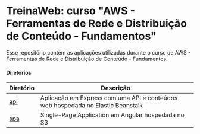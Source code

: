 # TreinaWeb: curso "AWS - Ferramentas de Rede e Distribuição de Conteúdo - Fundamentos"

Esse repositório contém as aplicações utilizadas durante o curso de AWS - Ferramentas de Rede e Distribuição de Conteúdo - Fundamentos.

#### Diretórios
| Diretório | Descrição |
| ------ | ------ |
| [api](https://github.com/treinaweb/treinaweb-aws-redes-fundamentos/tree/main/api) | Aplicação em Express com uma API e conteúdos web hospedada no Elastic Beanstalk |
| [spa](https://github.com/treinaweb/treinaweb-aws-redes-fundamentos/tree/main/spa) | Single-Page Application em Angular hospedada no S3 |
